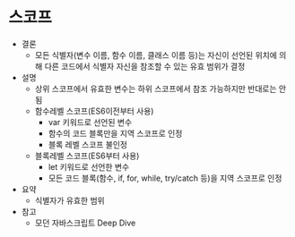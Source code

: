 # 스코프

- 결론
    - 모든 식별자(변수 이름, 함수 이름, 클래스 이름 등)는 자신이 선언된 위치에 의해 다른 코드에서 식별자 자신을 참조할 수 있는 유효 범위가 결정
- 설명
    - 상위 스코프에서 유효한 변수는 하위 스코프에서 참조 가능하지만 반대로는 안됨
    - 함수레벨 스코프(ES6이전부터 사용)
        - var 키워드로 선언된 변수
        - 함수의 코드 블록만을 지역 스코프로 인정
        - 블록 레벨 스코프 불인정
    - 블록레벨 스코프(ES6부터 사용)
        - let 키워드로 선언한 변수
        - 모든 코드 블록(함수, if, for, while, try/catch 등)을 지역 스코프로 인정
- 요약
    - 식별자가 유효한 범위
- 참고
    - 모던 자바스크립트 Deep Dive
